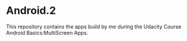 # Android.2
This repository contains the apps build by me during the Udacity Course Android Basics:MultiScreen Apps.
